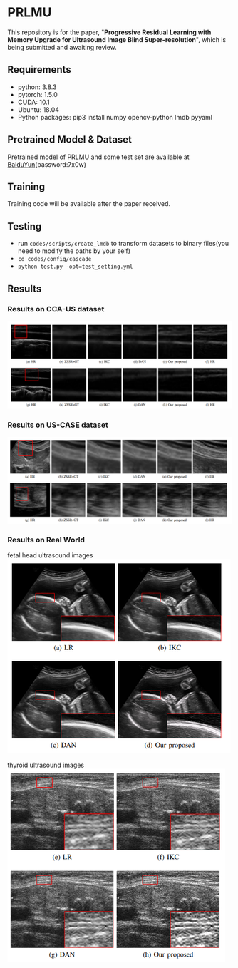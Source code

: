 # PRLMU

This repository is for the paper, "**Progressive Residual Learning with Memory Upgrade for Ultrasound Image Blind Super-resolution**", which  is being submitted and awaiting review.

## Requirements

+ python: 3.8.3
+ pytorch: 1.5.0
+ CUDA: 10.1
+ Ubuntu: 18.04
+ Python packages: pip3 install numpy opencv-python lmdb pyyaml

## Pretrained Model & Dataset
Pretrained model of PRLMU and some test set are available at [BaiduYun](https://pan.baidu.com/s/1jBaxP-_KI7LRh0LLOey55g)(password:7x0w)
## Training   

Training code will be available after the paper received.

## Testing

+ run `codes/scripts/create_lmdb` to transform datasets to binary files(you need  to modify the paths by your self)
+ `cd codes/config/cascade`
+ `python test.py -opt=test_setting.yml`

## Results

### Results on CCA-US dataset

![img](https://github.com/hengliusky/PRLMU/blob/main/pic/Results1.png)

### Results on US-CASE dataset

![img](https://github.com/hengliusky/PRLMU/blob/main/pic/Results2.png)

### Results on Real World

fetal head ultrasound images
![img](https://github.com/hengliusky/PRLMU/blob/main/pic/Results3.png)

thyroid ultrasound images
![img](https://github.com/hengliusky/PRLMU/blob/main/pic/Results4.png)
